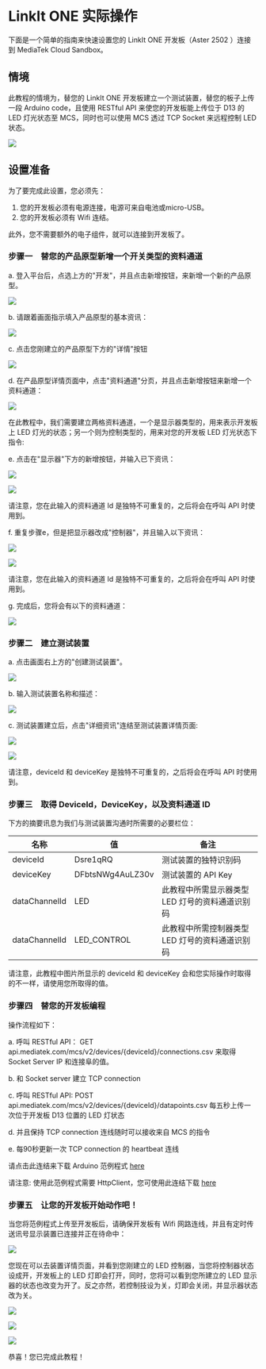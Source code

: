 # LinkIt ONE 实际操作

下面是一个简单的指南来快速设置您的 LinkIt ONE 开发板（Aster 2502 ）连接到 MediaTek Cloud Sandbox。

## 情境
此教程的情境为，替您的 LinkIt ONE 开发板建立一个测试装置，替您的板子上传一段 Arduino code，且使用 RESTful API 来使您的开发板能上传位于 D13 的 LED 灯光状态至 MCS，同时也可以使用 MCS 透过 TCP Socket 来远程控制 LED 状态。

![](../images/LinkIt-one-tutorial/img_scenario.png)


## 设置准备

为了要完成此设置，您必须先：

1. 您的开发板必须有电源连接，电源可来自电池或micro-USB。
2. 您的开发板必须有 Wifi 连结。

此外，您不需要额外的电子组件，就可以连接到开发板了。


### 步骤一　替您的产品原型新增一个开关类型的资料通道

a. 登入平台后，点选上方的"开发"，并且点击新增按钮，来新增一个新的产品原型。

![](../images/screenshot/screen_shot-01.jpg)

b. 请跟着画面指示填入产品原型的基本资讯：

![](../images/screenshot/screen_shot-08.jpg)

c. 点击您刚建立的产品原型下方的"详情"按钮

![](../images/screenshot/screen_shot-09.jpg)

d. 在产品原型详情页面中，点击"资料通道"分页，并且点击新增按钮来新增一个资料通道：

![](../images/screenshot/screen_shot-10.jpg)



在此教程中，我们需要建立两格资料通道，一个是显示器类型的，用来表示开发板上 LED 灯光的状态；另一个则为控制类型的，用来对您的开发板 LED 灯光状态下指令:

e. 点击在"显示器"下方的新增按钮，并输入已下资讯：

![](../images/screenshot/screen_shot-11.jpg)

![](../images/screenshot/screen_shot-12.jpg)

请注意，您在此输入的资料通道 Id 是独特不可重复的，之后将会在呼叫 API 时使用到。

f. 重复步骤e，但是把显示器改成"控制器"，并且输入以下资讯：

![](../images/screenshot/screen_shot-13.jpg)

![](../images/screenshot/screen_shot-14.jpg)

请注意，您在此输入的资料通道 Id 是独特不可重复的，之后将会在呼叫 API 时使用到。

g. 完成后，您将会有以下的资料通道：

![](../images/screenshot/screen_shot-15.jpg)

### 步骤二　建立测试装置

a. 点击画面右上方的"创建测试装置"。

![](../images/screenshot/screen_shot-16.jpg)

b. 输入测试装置名称和描述：

![](../images/screenshot/screen_shot-17.jpg)

c. 测试装置建立后，点击"详细资讯"连结至测试装置详情页面:

![](../images/screenshot/screen_shot-18.jpg)


![](../images/screenshot/screen_shot-19.jpg)

请注意，deviceId 和 deviceKey 是独特不可重复的，之后将会在呼叫 API 时使用到。

### 步骤三　取得 DeviceId，DeviceKey，以及资料通道 ID
下方的摘要讯息为我们与测试装置沟通时所需要的必要栏位：

| 名称 | 值 | 备注 |
| -- | -- | -- |
| deviceId | Dsre1qRQ | 测试装置的独特识别码 |
| deviceKey | DFbtsNWg4AuLZ30v  | 测试装置的 API Key |
| dataChannelId | LED | 此教程中所需显示器类型 LED 灯号的资料通道识别码 |
| dataChannelId | LED_CONTROL | 此教程中所需控制器类型 LED 灯号的资料通道识别码 |

请注意，此教程中图片所显示的 deviceId 和 deviceKey 会和您实际操作时取得的不一样，请使用您所取得的值。

### 步骤四　替您的开发板编程
操作流程如下：

a. 呼叫 RESTful API： GET api.mediatek.com/mcs/v2/devices/{deviceId}/connections.csv 来取得 Socket Server IP 和连接阜的值。

b. 和 Socket server 建立 TCP connection

c. 呼叫 RESTful API: POST api.mediatek.com/mcs/v2/devices/{deviceId}/datapoints.csv 每五秒上传一次位于开发板 D13 位置的 LED 灯状态

d. 并且保持 TCP connection 连线随时可以接收来自 MCS 的指令

e. 每90秒更新一次 TCP connection 的 heartbeat 连线

请点击此连结来下载 Arduino 范例程式 [here](https://raw.githubusercontent.com/Mediatek-Cloud/MCS/master/source_code/linkit_sample_ino.ino)

请注意: 使用此范例程式需要 HttpClient，您可使用此连结下载
[here](https://github.com/amcewen/HttpClient/releases)

### 步骤五　让您的开发板开始动作吧！

当您将范例程式上传至开发板后，请确保开发板有 Wifi 网路连线，并且有定时传送讯号显示装置已连接并正在待命中：

![](../images/LinkIt-one-tutorial/13-Test-Device.JPG)

您现在可以去装置详情页面，并看到您刚建立的 LED 控制器，当您将控制器状态设成开，开发板上的 LED 灯即会打开，同时，您将可以看到您所建立的 LED 显示器的状态也改变为开了。反之亦然，若控制技设为关，灯即会关闭，并显示器状态改为关。

![](../images/screenshot/screen_shot-20.jpg)

![](../images/screenshot/screen_shot-21.jpg)

![](../images/LinkIt-one-tutorial/16-Test-Device.JPG)

恭喜！您已完成此教程！







